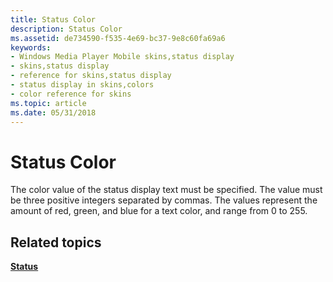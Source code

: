 ```yaml
---
title: Status Color
description: Status Color
ms.assetid: de734590-f535-4e69-bc37-9e8c60fa69a6
keywords:
- Windows Media Player Mobile skins,status display
- skins,status display
- reference for skins,status display
- status display in skins,colors
- color reference for skins
ms.topic: article
ms.date: 05/31/2018
---
```


# Status Color

The color value of the status display text must be specified. The value must be three positive integers separated by commas. The values represent the amount of red, green, and blue for a text color, and range from 0 to 255.

## Related topics

<dl> <dt>

[**Status**](status.md)
</dt> </dl>

 

 




